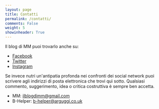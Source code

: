 ```yaml
---
layout: page
title: Contatti
permalink: /contatti/
comments: False
weight: 5
showinheader: True
---
```


Il blog di MM puoi trovarlo anche su:

* [Facebook](https://www.facebook.com/IlblogdiMM)
* [Twitter](https://twitter.com/IlblogdiMM)
* [Instagram](http://instagram.com/ilblogdimm)

Se invece nutri un'antipatia profonda nei confronti dei social network puoi scrivere agli indirizzi di posta elettronica che trovi quì sotto. 
Qualsiasi commento, suggerimento, idea o critica costruttiva è sempre ben accetta. 



* MM: ilblogdimm@gmail.com
* B-Helper: b-helper@arguggi.co.uk